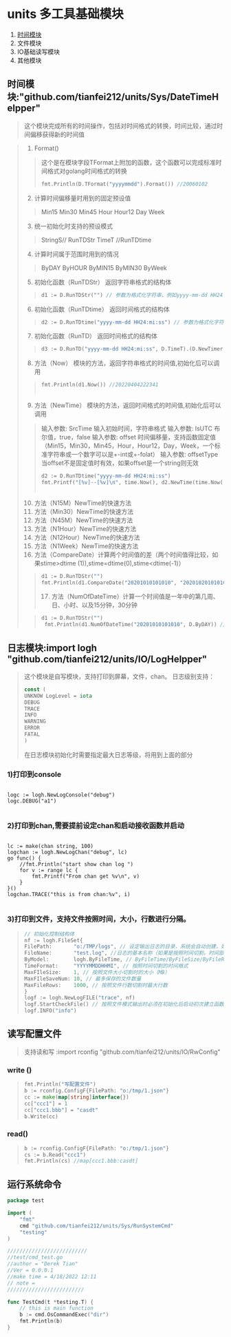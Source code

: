 # units 多工具基础模块

1. [时间模块](https://)
2. 文件模块
3. IO基础读写模块
4. 其他模块

## 时间模块:"github.com/tianfei212/units/Sys/DateTimeHelpper"

> 这个模块完成所有的时间操作，包括对时间格式的转换，时间比较，通过时间偏移获得新的时间值

> 1. Format()
>
>> 这个是在模块字段TFormat上附加的函数，这个函数可以完成标准时间格式对golang时间格式的转换
>>
>> ```go
>> fmt.Println(D.TFormat("yyyymmdd").Format()) //20060102
>> ```
>>
>
> 2. 计算时间偏移量时用到的固定预设值
>
>> Min15
>> Min30
>> Min45
>> Hour
>> Hour12
>> Day
>> Week
>>
>
> 3. 统一初始化时支持的预设模式
>
>> StringS// RunTDStr
>> TimeT //RunTDtime
>>
>
> 4. 计算时间属于范围时用到的情况
>
>> ByDAY
>> ByHOUR
>> ByMIN15
>> ByMIN30
>> ByWeek
>>
>
> 5. 初始化函数（RunTDStr） 返回字符串格式的结构体
>
>> ```go
>> d1 := D.RunTDStr("") // 参数为格式化字符串，例如yyyy-mm-dd HH24:mi:ss
>> ```
>>
>
> 6. 初始化函数（RunTDtime） 返回时间格式的结构体
>
>> ```go
>> d2 := D.RunTDtime("yyyy-mm-dd HH24:mi:ss") // 参数为格式化字符串，例如yyyy-mm-dd HH24:mi:ss
>> ```
>>
>
> 7. 初始化函数（RunTD） 返回时间格式的结构体
>
>> ```go
>> d3 := D.RunTD("yyyy-mm-dd HH24:mi:ss", D.TimeT).(D.NewTimer) // 参数为格式化字符串，例如yyyy-mm-dd HH24:mi:ss
>> ```
>>
>
> 8. 方法（Now） 模块的方法，返回字符串格式的时间值,初始化后可以调用
>
>> ```go
>> fmt.Println(d1.Now()) //20220404222341
>>  
>> ```
>>
>
> 9. 方法（NewTime） 模块的方法，返回时间格式的时间值,初始化后可以调用
>
>> 输入参数: SrcTime 输入初始时间，字符串格式
>> 输入参数: IsUTC 布尔值，true，false
>> 输入参数: offset 时间偏移量，支持函数固定值（Min15，Min30，Min45，Hour，Hour12，Day，Week，一个标准字符串或一个数字可以是+-int或+-folat）
>> 输入参数: offsetType 当offset不是固定值时有效，如果offset是一个string则无效
>>
>> ```go
>> d2 := D.RunTDtime("yyyy-mm-dd HH24:mi:ss")
>> fmt.Printf("[%v]--[%v]\n", time.Now(), d2.NewTime(time.Now(), false, D.Min45, "hour"))
>>  
>> ```
>>
>
> 10. 方法（N15M）NewTime的快速方法
> 11. 方法（Min30）NewTime的快速方法
> 12. 方法（N45M）NewTime的快速方法
> 13. 方法（N1Hour）NewTime的快速方法
> 14. 方法（N12Hour）NewTime的快速方法
> 15. 方法（N1Week）NewTime的快速方法
> 16. 方法（CompareDate）计算两个时间值的差（两个时间值得比较，如果stime>dtime (1)),stime=dtime(0),stime<dtime(-1)）
>
>> ```go
>> d1 := D.RunTDStr("")
>> fmt.Println(d1.CompareDate("20201010101010", "20201020101010"))// -1  
>> ```
>> 17. 方法（NumOfDateTime）计算一个时间值是一年中的第几周、日、小时、以及15分钟，30分钟
>>
>
>> ```go
>> d1 := D.RunTDStr("")
>>  fmt.Println(d1.NumOfDateTime("20201010101010", D.ByDAY)) //Day_284
>> ```
>>
## 日志模块:import logh "github.com/tianfei212/units/IO/LogHelpper"
 >这个模块是自写模块，支持打印到屏幕，文件，chan。 
 日志级别支持：
 >```go
> const (
 > UNKNOW LogLevel = iota
 > DEBUG
 > TRACE
 > INFO
 > WARNING
 > ERROR
 > FATAL
 > )
> ```
> 在日志模块初始化时需要指定最大日志等级，将用到上面的部分
### 1)打印到console
>```go
	logc := logh.NewLogConsole("debug")
	logc.DEBUG("a1")
>```
### 2)打印到chan,需要提前设定chan和启动接收函数并启动
> ```go
    lc := make(chan string, 100)
	logchan := logh.NewLogChan("debug", lc)
	go func() {
		//fmt.Println("start show chan log ")
		for v := range lc {
			fmt.Printf("From chan get %v\n", v)
		}
	}()
    logchan.TRACE("this is from chan:%v", i)
>```
### 3)打印到文件，支持文件按照时间，大小，行数进行分隔。
> ```go
>// 初始化控制结构体
> nf := logh.FileSet{
> FilePath:       "o:/TMP/logs", // 设定输出日志的目录，系统会自动创建，如果不存在
> FileName:       "test.log", //日志的基本名称（如果是按照时间切割，时间部分会在文件名前）
> ByModel:        logh.ByFileTime, // ByFileTime/ByFileSize/ByFileRows 
> TimeFormat:     "YYYYMMDDHHMI", // 按照时间切割的时间格式
> MaxFIleSize:    1, // 按照文件大小切割时的大小（MB）
> MaxFIleSaveNum: 10, // 最多保存的文件数量
> MaxFileRows:    1000, // 按照文件行数切割时最大行数
> }
> logf := logh.NewLogFILE("trace", nf)
> logf.StartCheckFile() // 按照文件模式输出时必须在初始化后启动初次建立函数
> logf.INFO("info")
> ```
## 读写配置文件
> 支持读和写 :import rconfig "github.com/tianfei212/units/IO/RwConfig"
### write ()
> ```go
> fmt.Println("写配置文件")
> b := rconfig.ConfigF{FilePath: "o:/tmp/1.json"}
> cc := make(map[string]interface{})
> cc["ccc1"] = 1
> cc["ccc1.bbb"] = "casdt"
> b.Write(cc)
>```
### read()
> ```go
> b := rconfig.ConfigF{FilePath: "o:/tmp/1.json"}
> cs := b.Read("ccc1")
> fmt.Println(cs) //map[ccc1.bbb:casdt]
> ```
## 运行系统命令
```go
package test

import (
	"fmt"
	cmd "github.com/tianfei212/units/Sys/RunSystemCmd"
	"testing"
)

//////////////////////////
//test/cmd_test.go
//author = "Derek Tian"
//Ver = 0.0.0.1
//make time = 4/18/2022 12:11
// note =
/////////////////////////

func TestCmd(t *testing.T) {
	// this is main function
	b := cmd.OsCommandExec("dir")
	fmt.Println(b)
}

```